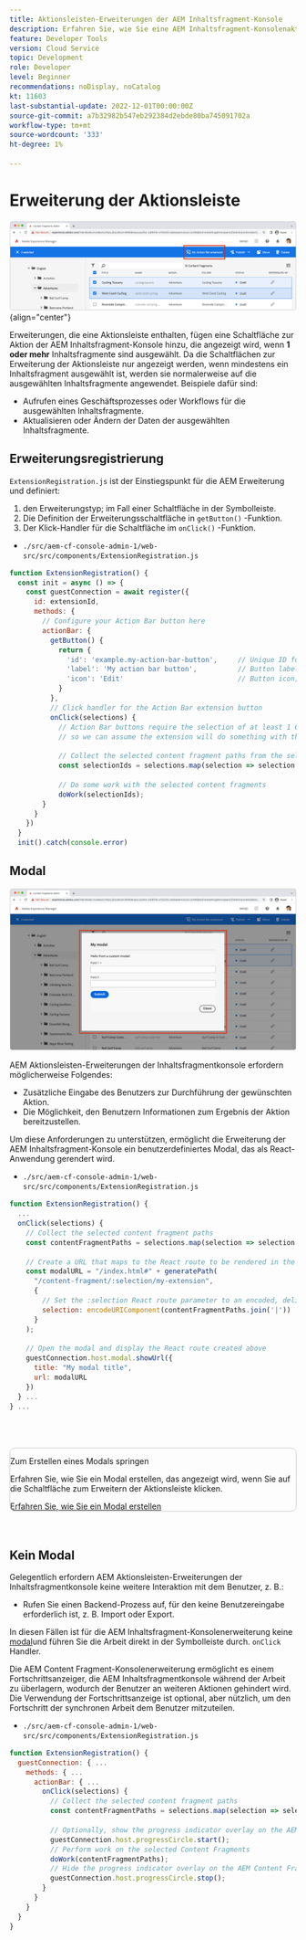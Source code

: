 ```yaml
---
title: Aktionsleisten-Erweiterungen der AEM Inhaltsfragment-Konsole
description: Erfahren Sie, wie Sie eine AEM Inhaltsfragment-Konsolenaktionserweiterungen erstellen.
feature: Developer Tools
version: Cloud Service
topic: Development
role: Developer
level: Beginner
recommendations: noDisplay, noCatalog
kt: 11603
last-substantial-update: 2022-12-01T00:00:00Z
source-git-commit: a7b32982b547eb292384d2ebde80ba745091702a
workflow-type: tm+mt
source-wordcount: '333'
ht-degree: 1%

---
```



# Erweiterung der Aktionsleiste

![Erweiterung der Aktionsleiste](./assets/action-bar/action-bar.png){align="center"}

Erweiterungen, die eine Aktionsleiste enthalten, fügen eine Schaltfläche zur Aktion der AEM Inhaltsfragment-Konsole hinzu, die angezeigt wird, wenn __1 oder mehr__ Inhaltsfragmente sind ausgewählt. Da die Schaltflächen zur Erweiterung der Aktionsleiste nur angezeigt werden, wenn mindestens ein Inhaltsfragment ausgewählt ist, werden sie normalerweise auf die ausgewählten Inhaltsfragmente angewendet. Beispiele dafür sind:

+ Aufrufen eines Geschäftsprozesses oder Workflows für die ausgewählten Inhaltsfragmente.
+ Aktualisieren oder Ändern der Daten der ausgewählten Inhaltsfragmente.

## Erweiterungsregistrierung

`ExtensionRegistration.js` ist der Einstiegspunkt für die AEM Erweiterung und definiert:

1. den Erweiterungstyp; im Fall einer Schaltfläche in der Symbolleiste.
1. Die Definition der Erweiterungsschaltfläche in `getButton()` -Funktion.
1. Der Klick-Handler für die Schaltfläche im `onClick()` -Funktion.

+ `./src/aem-cf-console-admin-1/web-src/src/components/ExtensionRegistration.js`

```javascript
function ExtensionRegistration() {
  const init = async () => {
    const guestConnection = await register({
      id: extensionId,
      methods: {
        // Configure your Action Bar button here
        actionBar: {
          getButton() {
            return {
              'id': 'example.my-action-bar-button',     // Unique ID for the button
              'label': 'My action bar button',          // Button label 
              'icon': 'Edit'                            // Button icon; get name from: https://spectrum.adobe.com/page/icons/ (Remove spaces, keep uppercase)
            }
          },
          // Click handler for the Action Bar extension button
          onClick(selections) {
            // Action Bar buttons require the selection of at least 1 Content Fragment, 
            // so we can assume the extension will do something with these selections

            // Collect the selected content fragment paths from the selections parameter
            const selectionIds = selections.map(selection => selection.id);
            
            // Do some work with the selected content fragments
            doWork(selectionIds);          
        }
      }
    })
  }
  init().catch(console.error)
```

## Modal

![Modal](./assets/modal/modal.png)

AEM Aktionsleisten-Erweiterungen der Inhaltsfragmentkonsole erfordern möglicherweise Folgendes:

+ Zusätzliche Eingabe des Benutzers zur Durchführung der gewünschten Aktion.
+ Die Möglichkeit, den Benutzern Informationen zum Ergebnis der Aktion bereitzustellen.

Um diese Anforderungen zu unterstützen, ermöglicht die Erweiterung der AEM Inhaltsfragment-Konsole ein benutzerdefiniertes Modal, das als React-Anwendung gerendert wird.

+ `./src/aem-cf-console-admin-1/web-src/src/components/ExtensionRegistration.js`

```javascript
function ExtensionRegistration() {
  ...
  onClick(selections) {
    // Collect the selected content fragment paths 
    const contentFragmentPaths = selections.map(selection => selection.id);

    // Create a URL that maps to the React route to be rendered in the modal 
    const modalURL = "/index.html#" + generatePath(
      "/content-fragment/:selection/my-extension",
      {
        // Set the :selection React route parameter to an encoded, delimited list of paths of the selected content fragments
        selection: encodeURIComponent(contentFragmentPaths.join('|'))
      }
    );

    // Open the modal and display the React route created above
    guestConnection.host.modal.showUrl({
      title: "My modal title",
      url: modalURL
    })     
  } ...     
} ...
```

<div class="column is-8-desktop is-full-mobile is-half-tablet" style="
    border: solid 1px #ccc;
    border-radius: 10px;
    margin: 4rem auto;
">
  <div class="is-flex is-padded-small is-padded-big-mobile">
    <div>
      <p class="has-text-weight-bold is-size-36 is-size-27-touch is-margin-bottom-big has-text-blackest">Zum Erstellen eines Modals springen</p>
      <p class="has-text-blackest">Erfahren Sie, wie Sie ein Modal erstellen, das angezeigt wird, wenn Sie auf die Schaltfläche zum Erweitern der Aktionsleiste klicken.</p>
      <div class="has-align-start is-margin-top-big">
        <a href="./modal.md" target="_blank" class="spectrum-Button spectrum-Button--outline spectrum-Button--primary spectrum-Button--sizeM">
          <span class="spectrum-Button-label has-no-wrap has-text-weight-bold" title="Erfahren Sie, wie Sie ein Modal erstellen">Erfahren Sie, wie Sie ein Modal erstellen</span>
        </a>
      </div>
    </div>
  </div>
</div>

## Kein Modal

Gelegentlich erfordern AEM Aktionsleisten-Erweiterungen der Inhaltsfragmentkonsole keine weitere Interaktion mit dem Benutzer, z. B.:

+ Rufen Sie einen Backend-Prozess auf, für den keine Benutzereingabe erforderlich ist, z. B. Import oder Export.

In diesen Fällen ist für die AEM Inhaltsfragment-Konsolenerweiterung keine [modal](#modal)und führen Sie die Arbeit direkt in der Symbolleiste durch. `onClick` Handler.

Die AEM Content Fragment-Konsolenerweiterung ermöglicht es einem Fortschrittsanzeiger, die AEM Inhaltsfragmentkonsole während der Arbeit zu überlagern, wodurch der Benutzer an weiteren Aktionen gehindert wird. Die Verwendung der Fortschrittsanzeige ist optional, aber nützlich, um den Fortschritt der synchronen Arbeit dem Benutzer mitzuteilen.

+ `./src/aem-cf-console-admin-1/web-src/src/components/ExtensionRegistration.js`

```javascript
function ExtensionRegistration() {
  guestConnection: { ...
    methods: { ...
      actionBar: { ...
        onClick(selections) {
          // Collect the selected content fragment paths 
          const contentFragmentPaths = selections.map(selection => selection.id);

          // Optionally, show the progress indicator overlay on the AEM Content Fragment console
          guestConnection.host.progressCircle.start();
          // Perform work on the selected Content Fragments
          doWork(contentFragmentPaths);
          // Hide the progress indicator overlay on the AEM Content Fragment console when the work is done
          guestConnection.host.progressCircle.stop();
        }
      }
    }
  }
}
```
